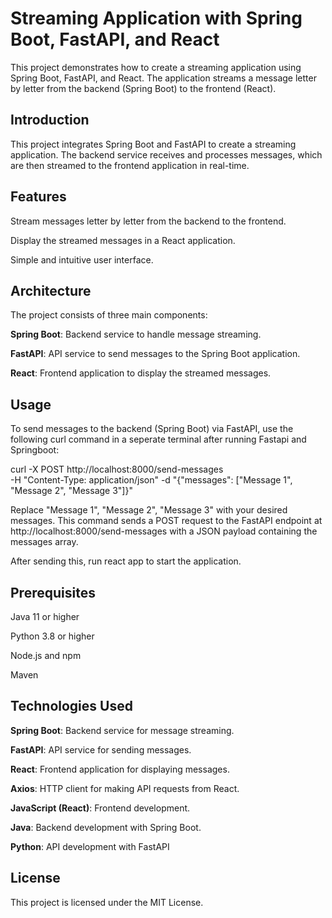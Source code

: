 # Streaming Application with Spring Boot, FastAPI, and React

This project demonstrates how to create a streaming application using Spring Boot, FastAPI, and React. The application streams a message letter by letter from the backend (Spring Boot) to the frontend (React).


## Introduction

This project integrates Spring Boot and FastAPI to create a streaming application. The backend service receives and processes messages, which are then streamed to the frontend application in real-time.

## Features

Stream messages letter by letter from the backend to the frontend.

Display the streamed messages in a React application.

Simple and intuitive user interface.


## Architecture

The project consists of three main components:

**Spring Boot**: Backend service to handle message streaming.

**FastAPI**: API service to send messages to the Spring Boot application.

**React**: Frontend application to display the streamed messages.


## Usage

To send messages to the backend (Spring Boot) via FastAPI, use the following curl command in a seperate terminal after running Fastapi and Springboot:


curl -X POST http://localhost:8000/send-messages  
     -H "Content-Type: application/json" 
     -d "{\"messages\": [\"Message 1\", \"Message 2\", \"Message 3\"]}"


Replace "Message 1", "Message 2", "Message 3" with your desired messages. This command sends a POST request to the FastAPI endpoint at http://localhost:8000/send-messages with a JSON payload containing the messages array.

After sending this, run react app to start the application.


## Prerequisites

Java 11 or higher

Python 3.8 or higher

Node.js and npm

Maven


## Technologies Used

**Spring Boot**: Backend service for message streaming.

**FastAPI**: API service for sending messages.

**React**: Frontend application for displaying messages.

**Axios**: HTTP client for making API requests from React.

**JavaScript (React)**: Frontend development.

**Java**: Backend development with Spring Boot.

**Python**: API development with FastAPI


## License

This project is licensed under the MIT License.
